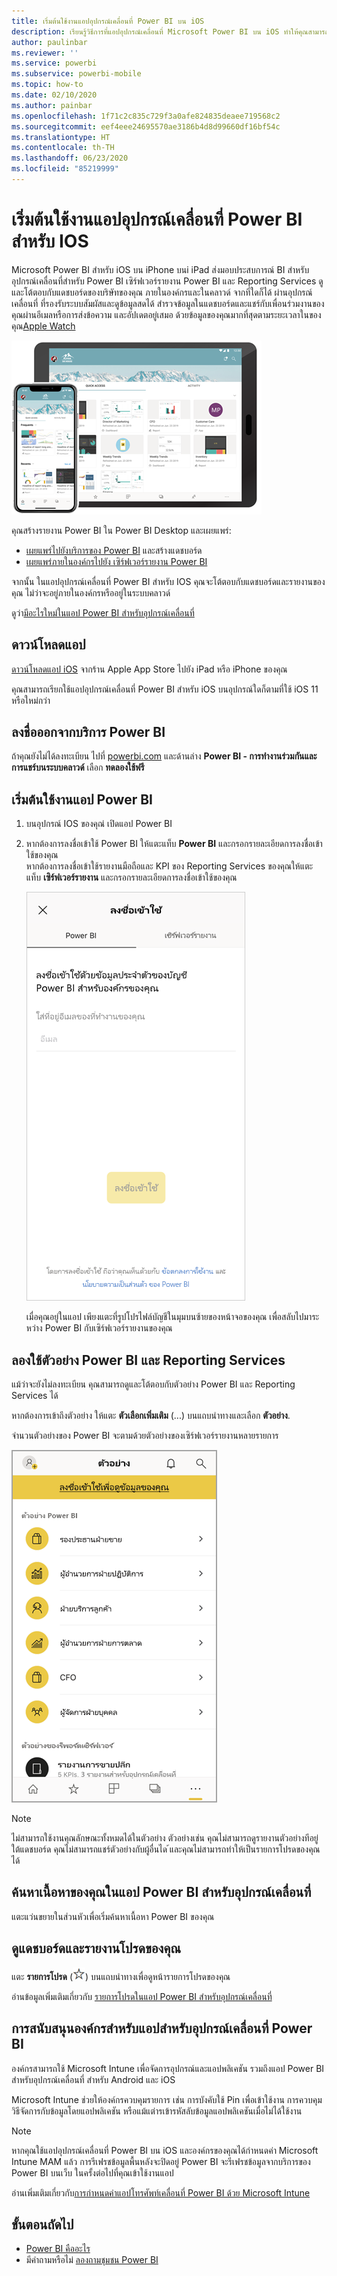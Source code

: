 ```yaml
---
title: เริ่มต้นใช้งานแอปอุปกรณ์เคลื่อนที่ Power BI บน iOS
description: เรียนรู้วิธีการที่แอปอุปกรณ์เคลื่อนที่ Microsoft Power BI บน iOS ทำให้คุณสามารถพกพา Power BI ไปได้ทุกที่ พร้อมการเข้าถึงข้อมูลทางธุรกิจภายในองค์กรและในระบบคลาวด์ผ่านอุปกรณ์เคลื่อนที่
author: paulinbar
ms.reviewer: ''
ms.service: powerbi
ms.subservice: powerbi-mobile
ms.topic: how-to
ms.date: 02/10/2020
ms.author: painbar
ms.openlocfilehash: 1f71c2c835c729f3a0afe824835deaee719568c2
ms.sourcegitcommit: eef4eee24695570ae3186b4d8d99660df16bf54c
ms.translationtype: HT
ms.contentlocale: th-TH
ms.lasthandoff: 06/23/2020
ms.locfileid: "85219999"
---
```

# <a name="get-started-with-the-power-bi-mobile-app-on-ios-devices"></a>เริ่มต้นใช้งานแอปอุปกรณ์เคลื่อนที่ Power BI สำหรับ IOS
Microsoft Power BI สำหรับ iOS บน iPhone บนi iPad ส่งมอบประสบการณ์ BI สำหรับอุปกรณ์เคลื่อนที่สำหรับ Power BI เซิร์ฟเวอร์รายงาน Power BI และ Reporting Services ดูและโต้ตอบกับแดชบอร์ดของบริษัทของคุณ ภายในองค์กรและในคลาวด์ จากที่ใดก็ได้ ผ่านอุปกรณ์เคลื่อนที่ ที่รองรับระบบสัมผัสและดูข้อมูลสดได้ สำรวจข้อมูลในแดชบอร์ดและแชร์กับเพื่อนร่วมงานของคุณผ่านอีเมลหรือการส่งข้อความ และอัปเดตอยู่เสมอ ด้วยข้อมูลของคุณมากที่สุดตามระยะเวลาในของคุณ[Apple Watch](mobile-apple-watch.md)  

![แอปอุปกรณ์เคลื่อนที่ Power BI บน iPhone หรือ iPad](./media/mobile-iphone-app-get-started/pbi_ipad_iphonedevices.png)

คุณสร้างรายงาน Power BI ใน Power BI Desktop และเผยแพร่:

* [เผยแพร่ไปยังบริการของ Power BI](../../fundamentals/service-get-started.md) และสร้างแดชบอร์ด
* [เผยแพร่ภายในองค์กรไปยัง เซิร์ฟเวอร์รายงาน Power BI](../../report-server/quickstart-create-powerbi-report.md)

จากนั้น ในแอปอุปกรณ์เคลื่อนที่ Power BI สำหรับ IOS คุณจะโต้ตอบกับแดชบอร์ดและรายงานของคุณ ไม่ว่าจะอยู่ภายในองค์กรหรืออยู่ในระบบคลาวด์

ดูว่า[มีอะไรใหม่ในแอป Power BI สำหรับอุปกรณ์เคลื่อนที่](mobile-whats-new-in-the-mobile-apps.md)

## <a name="download-the-app"></a>ดาวน์โหลดแอป
[ดาวน์โหลดแอป iOS](https://go.microsoft.com/fwlink/?LinkId=522062 "ดาวน์โหลดแอป iOS") จากร้าน Apple App Store ไปยัง iPad หรือ iPhone ของคุณ

คุณสามารถเรียกใช้แอปอุปกรณ์เคลื่อนที่ Power BI สำหรับ iOS บนอุปกรณ์ใดก็ตามที่ใช้ iOS 11 หรือใหม่กว่า 

## <a name="sign-up-for-the-power-bi-service"></a>ลงชื่อออกจากบริการ Power BI
ถ้าคุณยังไม่ได้ลงทะเบียน ไปที่ [powerbi.com](https://powerbi.microsoft.com/get-started/) และด้านล่าง **Power BI - การทำงานร่วมกันและการแชร์บนระบบคลาวด์** เลือก **ทดลองใช้ฟรี**


## <a name="get-started-with-the-power-bi-app"></a>เริ่มต้นใช้งานแอป Power BI
1. บนอุปกรณ์ IOS ของคุณ่ เปิดแอป Power BI
2. หากต้องการลงชื่อเข้าใช้ Power BI ให้แตะแท็บ **Power BI** และกรอกรายละเอียดการลงชื่อเข้าใช้ของคุณ  
   หากต้องการลงชื่อเข้าใช้รายงานมือถือและ KPI ของ Reporting Services ของคุณให้แตะแท็บ **เซิร์ฟเวอร์รายงาน** และกรอกรายละเอียดการลงชื่อเข้าใช้ของคุณ
   
   ![เข้าสู่ระบบแอปสำหรับอุปกรณ์เคลื่อน Power BI](./media/mobile-iphone-app-get-started/power-bi-connect-to-login.png)
   
   เมื่อคุณอยู่ในแอป เพียงแตะที่รูปโปรไฟล์บัญชีในมุมบนซ้ายของหน้าจอของคุณ เพื่อสลับไปมาระหว่าง Power BI กับเซิร์ฟเวอร์รายงานของคุณ 

## <a name="try-the-power-bi-and-reporting-services-samples"></a>ลองใช้ตัวอย่าง Power BI และ Reporting Services
แม้ว่าจะยังไม่ลงทะเบียน คุณสามารถดูและโต้ตอบกับตัวอย่าง Power BI และ Reporting Services ได้

หากต้องการเข้าถึงตัวอย่าง ให้แตะ **ตัวเลือกเพิ่มเติม** (...) บนแถบนำทางและเลือก **ตัวอย่าง**.

จำนวนตัวอย่างของ Power BI จะตามด้วยตัวอย่างของเซิร์ฟเวอร์รายงานหลายรายการ

   ![ตัวอย่างสำหรับอุปกรณ์เคลื่อนของ power BI](./media/mobile-iphone-app-get-started/power-bi-iphone-powerbi-samples.png)
   
   > [!NOTE]
   > ไม่สามารถใช้งานคุณลักษณะทั้งหมดได้ในตัวอย่าง ตัวอย่างเช่น คุณไม่สามารถดูรายงานตัวอย่างทีอยู่ใต้แดชบอร์ด คุณไม่สามารถแชร์ตัวอย่างกับผู้อื่นได ้และคุณไม่สามารถทำให้เป็นรายการโปรดของคุณได้ 
   > 
   >

## <a name="find-your-content-in-the-power-bi-mobile-apps"></a>ค้นหาเนื้อหาของคุณในแอป Power BI สำหรับอุปกรณ์เคลื่อนที่

แตะแว่นขยายในส่วนหัวเพื่อเริ่มค้นหาเนื้อหา Power BI ของคุณ

## <a name="view-your-favorite-dashboards-and-reports"></a>ดูแดชบอร์ดและรายงานโปรดของคุณ
แตะ **รายการโปรด** (![](./media/mobile-iphone-app-get-started/power-bi-mobile-apps-home-favorites-icon.png)) บนแถบนำทางเพื่อดูหน้ารายการโปรดของคุณ 

อ่านข้อมูลเพิ่มเติมเกี่ยวกับ [รายการโปรดในแอป Power BI สำหรับอุปกรณ์เคลื่อนที่](mobile-apps-favorites.md)

## <a name="enterprise-support-for-the-power-bi-mobile-apps"></a>การสนับสนุนองค์กรสำหรับแอปสำหรับอุปกรณ์เคลื่อนที่ Power BI
องค์กรสามารถใช้ Microsoft Intune เพื่อจัดการอุปกรณ์และแอปพลิเคชัน รวมถึงแอป Power BI สำหรับอุปกรณ์เคลื่อนที่ สำหรับ Android และ iOS

Microsoft Intune ช่วยให้องค์กรควบคุมรายการ เช่น การบังคับใช้ Pin เพื่อเข้าใช้งาน การควบคุมวิธีจัดการกับข้อมูลโดยแอปพลิเคชัน หรือแม้แต่ารเข้ารหัสลับข้อมูลแอปพลิเคชันเมื่อไม่ได้ใช้งาน

> [!NOTE]
> หากคุณใช้แอปอุปกรณ์เคลื่อนที่ Power BI บน iOS และองค์กรของคุณได้กำหนดค่า Microsoft Intune MAM แล้ว การรีเฟรชข้อมูลพื้นหลังจะปิดอยู่ Power BI จะรีเฟรชข้อมูลจากบริการของ Power BI บนเว็บ ในครั้งต่อไปที่คุณเข้าใช้งานแอป
> 

อ่านเพิ่มเติมเกี่ยวกับ[การกำหนดค่าแอปโทรศัพท์เคลื่อนที่ Power BI ด้วย Microsoft Intune](../../admin/service-admin-mobile-intune.md) 

## <a name="next-steps"></a>ขั้นตอนถัดไป

* [Power BI คืออะไร](../../fundamentals/power-bi-overview.md)
* มีคำถามหรือไม่ [ลองถามชุมชน Power BI](https://community.powerbi.com/)
